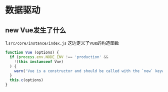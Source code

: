 # 数据驱动
## new Vue发生了什么

1.`src/core/instance/index.js`
这边定义了vue的构造函数

``` javascript
function Vue (options) {
  if (process.env.NODE_ENV !== 'production' &&
    !(this instanceof Vue)
  ) {
    warn('Vue is a constructor and should be called with the `new` keyword')
  }
  this.c(options)
}
```


``` javascript

```


``` javascript

```


``` javascript

```


``` javascript

```
